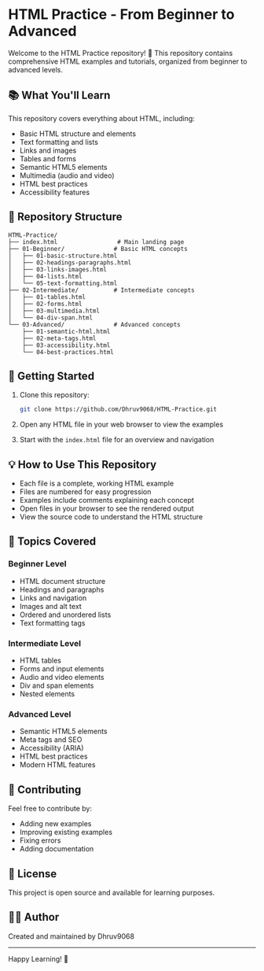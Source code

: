 # HTML Practice - From Beginner to Advanced

Welcome to the HTML Practice repository! 🚀 This repository contains comprehensive HTML examples and tutorials, organized from beginner to advanced levels.

## 📚 What You'll Learn

This repository covers everything about HTML, including:
- Basic HTML structure and elements
- Text formatting and lists
- Links and images
- Tables and forms
- Semantic HTML5 elements
- Multimedia (audio and video)
- HTML best practices
- Accessibility features

## 📂 Repository Structure

```
HTML-Practice/
├── index.html                 # Main landing page
├── 01-Beginner/              # Basic HTML concepts
│   ├── 01-basic-structure.html
│   ├── 02-headings-paragraphs.html
│   ├── 03-links-images.html
│   ├── 04-lists.html
│   └── 05-text-formatting.html
├── 02-Intermediate/          # Intermediate concepts
│   ├── 01-tables.html
│   ├── 02-forms.html
│   ├── 03-multimedia.html
│   └── 04-div-span.html
└── 03-Advanced/              # Advanced concepts
    ├── 01-semantic-html.html
    ├── 02-meta-tags.html
    ├── 03-accessibility.html
    └── 04-best-practices.html
```

## 🚀 Getting Started

1. Clone this repository:
   ```bash
   git clone https://github.com/Dhruv9068/HTML-Practice.git
   ```

2. Open any HTML file in your web browser to view the examples

3. Start with the `index.html` file for an overview and navigation

## 💡 How to Use This Repository

- Each file is a complete, working HTML example
- Files are numbered for easy progression
- Examples include comments explaining each concept
- Open files in your browser to see the rendered output
- View the source code to understand the HTML structure

## 📖 Topics Covered

### Beginner Level
- HTML document structure
- Headings and paragraphs
- Links and navigation
- Images and alt text
- Ordered and unordered lists
- Text formatting tags

### Intermediate Level
- HTML tables
- Forms and input elements
- Audio and video elements
- Div and span elements
- Nested elements

### Advanced Level
- Semantic HTML5 elements
- Meta tags and SEO
- Accessibility (ARIA)
- HTML best practices
- Modern HTML features

## 🤝 Contributing

Feel free to contribute by:
- Adding new examples
- Improving existing examples
- Fixing errors
- Adding documentation

## 📝 License

This project is open source and available for learning purposes.

## 👨‍💻 Author

Created and maintained by Dhruv9068

---

Happy Learning! 🎉